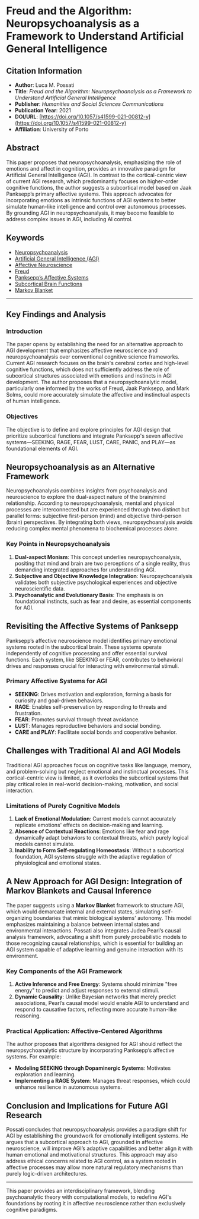 # **Freud and the Algorithm: Neuropsychoanalysis as a Framework to Understand Artificial General Intelligence**

## Citation Information

- **Author**: Luca M. Possati
- **Title**: *Freud and the Algorithm: Neuropsychoanalysis as a Framework to Understand Artificial General Intelligence*
- **Publisher**: *Humanities and Social Sciences Communications*
- **Publication Year**: 2021
- **DOI/URL**: [https://doi.org/10.1057/s41599-021-00812-y](https://doi.org/10.1057/s41599-021-00812-y)
- **Affiliation**: University of Porto

## Abstract

This paper proposes that neuropsychoanalysis, emphasizing the role of emotions and affect in cognition, provides an innovative paradigm for Artificial General Intelligence (AGI). In contrast to the cortical-centric view of current AGI research, which predominantly focuses on higher-order cognitive functions, the author suggests a subcortical model based on Jaak Panksepp’s primary affective systems. This approach advocates for incorporating emotions as intrinsic functions of AGI systems to better simulate human-like intelligence and control over autonomous processes. By grounding AGI in neuropsychoanalysis, it may become feasible to address complex issues in AGI, including AI control.

## Keywords

- [Neuropsychoanalysis](https://scholar.google.com/scholar?q=Neuropsychoanalysis)
- [Artificial General Intelligence (AGI)](https://scholar.google.com/scholar?q=Artificial+General+Intelligence)
- [Affective Neuroscience](https://scholar.google.com/scholar?q=Affective+Neuroscience)
- [Freud](https://scholar.google.com/scholar?q=Freud)
- [Panksepp’s Affective Systems](https://scholar.google.com/scholar?q=Panksepp%E2%80%99s+Affective+Systems)
- [Subcortical Brain Functions](https://scholar.google.com/scholar?q=Subcortical+Brain+Functions)
- [Markov Blanket](https://scholar.google.com/scholar?q=Markov+Blanket)

---

## Key Findings and Analysis

### Introduction

The paper opens by establishing the need for an alternative approach to AGI development that emphasizes affective neuroscience and neuropsychoanalysis over conventional cognitive science frameworks. Current AGI research focuses on the brain's cerebral cortex and high-level cognitive functions, which does not sufficiently address the role of subcortical structures associated with emotions and instincts in AGI development. The author proposes that a neuropsychoanalytic model, particularly one informed by the works of Freud, Jaak Panksepp, and Mark Solms, could more accurately simulate the affective and instinctual aspects of human intelligence.

### Objectives

The objective is to define and explore principles for AGI design that prioritize subcortical functions and integrate Panksepp's seven affective systems—SEEKING, RAGE, FEAR, LUST, CARE, PANIC, and PLAY—as foundational elements of AGI.

## Neuropsychoanalysis as an Alternative Framework

Neuropsychoanalysis combines insights from psychoanalysis and neuroscience to explore the dual-aspect nature of the brain/mind relationship. According to neuropsychoanalysis, mental and physical processes are interconnected but are experienced through two distinct but parallel forms: subjective first-person (mind) and objective third-person (brain) perspectives. By integrating both views, neuropsychoanalysis avoids reducing complex mental phenomena to biochemical processes alone.

### Key Points in Neuropsychoanalysis

1. **Dual-aspect Monism**: This concept underlies neuropsychoanalysis, positing that mind and brain are two perceptions of a single reality, thus demanding integrated approaches for understanding AGI.
2. **Subjective and Objective Knowledge Integration**: Neuropsychoanalysis validates both subjective psychological experiences and objective neuroscientific data.
3. **Psychoanalytic and Evolutionary Basis**: The emphasis is on foundational instincts, such as fear and desire, as essential components for AGI.

## Revisiting the Affective Systems of Panksepp

Panksepp’s affective neuroscience model identifies primary emotional systems rooted in the subcortical brain. These systems operate independently of cognitive processing and offer essential survival functions. Each system, like SEEKING or FEAR, contributes to behavioral drives and responses crucial for interacting with environmental stimuli.

### Primary Affective Systems for AGI

- **SEEKING**: Drives motivation and exploration, forming a basis for curiosity and goal-driven behaviors.
- **RAGE**: Enables self-preservation by responding to threats and frustration.
- **FEAR**: Promotes survival through threat avoidance.
- **LUST**: Manages reproductive behaviors and social bonding.
- **CARE and PLAY**: Facilitate social bonds and cooperative behavior.
  
## Challenges with Traditional AI and AGI Models

Traditional AGI approaches focus on cognitive tasks like language, memory, and problem-solving but neglect emotional and instinctual processes. This cortical-centric view is limited, as it overlooks the subcortical systems that play critical roles in real-world decision-making, motivation, and social interaction.

### Limitations of Purely Cognitive Models

1. **Lack of Emotional Modulation**: Current models cannot accurately replicate emotions' effects on decision-making and learning.
2. **Absence of Contextual Reactions**: Emotions like fear and rage dynamically adapt behaviors to contextual threats, which purely logical models cannot simulate.
3. **Inability to Form Self-regulating Homeostasis**: Without a subcortical foundation, AGI systems struggle with the adaptive regulation of physiological and emotional states.

## A New Approach for AGI Design: Integration of Markov Blankets and Causal Inference

The paper suggests using a **Markov Blanket** framework to structure AGI, which would demarcate internal and external states, simulating self-organizing boundaries that mimic biological systems' autonomy. This model emphasizes maintaining a balance between internal states and environmental interactions. Possati also integrates Judea Pearl’s causal analysis framework, advocating a shift from purely probabilistic models to those recognizing causal relationships, which is essential for building an AGI system capable of adaptive learning and genuine interaction with its environment.

### Key Components of the AGI Framework

1. **Active Inference and Free Energy**: Systems should minimize "free energy" to predict and adjust responses to external stimuli.
2. **Dynamic Causality**: Unlike Bayesian networks that merely predict associations, Pearl’s causal model would enable AGI to understand and respond to causative factors, reflecting more accurate human-like reasoning.

### Practical Application: Affective-Centered Algorithms

The author proposes that algorithms designed for AGI should reflect the neuropsychoanalytic structure by incorporating Panksepp’s affective systems. For example:

- **Modeling SEEKING through Dopaminergic Systems**: Motivates exploration and learning.
- **Implementing a RAGE System**: Manages threat responses, which could enhance resilience in autonomous systems.

## Conclusion and Implications for Future AGI Research

Possati concludes that neuropsychoanalysis provides a paradigm shift for AGI by establishing the groundwork for emotionally intelligent systems. He argues that a subcortical approach to AGI, grounded in affective neuroscience, will improve AGI’s adaptive capabilities and better align it with human emotional and motivational structures. This approach may also address ethical concerns related to AGI control, as a system rooted in affective processes may allow more natural regulatory mechanisms than purely logic-driven architectures.

---

This paper provides an interdisciplinary framework, blending psychoanalytic theory with computational models, to redefine AGI's foundations by rooting it in affective neuroscience rather than exclusively cognitive paradigms.
